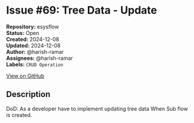 # Issue #69: Tree Data - Update

**Repository:** esysflow  
**Status:** Open  
**Created:** 2024-12-08  
**Updated:** 2024-12-08  
**Author:** @harish-ramar  
**Assignees:** @harish-ramar  
**Labels:** `CRUD Operation`  

[View on GitHub](https://github.com/Simtestlab/esysflow/issues/69)

## Description

DoD: As a developer have to implement updating tree data When Sub flow is created.